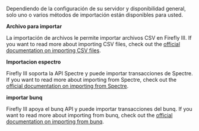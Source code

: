 Dependiendo de la configuración de su servidor y disponibilidad general, solo uno o varios métodos de importación están disponibles para usted.

**Archivo para importar**

La importación de archivos le permite importar archivos CSV en Firefly III. If you want to read more about importing CSV files, check out the [official documentation on importing CSV files](https://docs.firefly-iii.org/importing-data/csv).

**Importacion espectro**

Firefly III soporta la API Spectre y puede importar transacciones de Spectre. If you want to read more about importing from Spectre, check out the [official documentation on importing from Spectre](https://docs.firefly-iii.org/importing-data/spectre).

**importar bunq**

Firefly III apoya el bunq API y puede importar transacciones del bunq. If you want to read more about importing from bunq, check out the [official documentation on importing from bunq](https://docs.firefly-iii.org/importing-data/bunq).